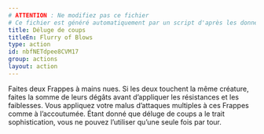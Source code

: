 ```yaml
---
# ATTENTION : Ne modifiez pas ce fichier
# Ce fichier est généré automatiquement par un script d'après les données du module Foundry VTT officiel et de sa traduction
title: Déluge de coups
titleEn: Flurry of Blows
type: action
id: nbfNETdpee8CVM17
group: actions
layout: action
---
```

<p><span id="ctl00_MainContent_DetailedOutput">Faites deux Frappes à mains nues. Si les deux touchent la même créature, faites la somme de leurs dégâts avant d’appliquer les résistances et les faiblesses. Vous appliquez votre malus d’attaques multiples à ces Frappes comme à l’accoutumée. Étant donné que déluge de coups a le trait sophistication, vous ne pouvez l’utiliser qu’une seule fois par tour.&nbsp;</span></p>

